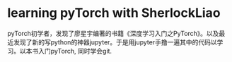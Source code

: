 # learning pyTorch with SherlockLiao

pyTorch初学者，发现了廖星宇编著的书籍《深度学习入门之PyTorch》。以及最近发现了新的写python的神器jupyter。于是用jupyter手撸一遍其中的代码以学习。以本书入门pyTorch, 同时学会git.



